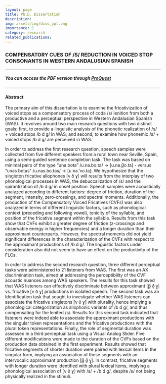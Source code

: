 ```yaml
---
layout: page
title: Ph.D. Dissertation
description:
img: assets/img/diss_ppt.png
importance: 1
category: research
related_publications: 
---
```


### **COMPENSATORY CUES OF /S/ REDUCTION IN VOICED STOP CONSONANTS IN WESTERN ANDALUSIAN SPANISH**

---
##### You can access the PDF version through [ProQuest](https://www.proquest.com/docview/3207606346/4123D4CE98524A6DPQ/1?accountid=452&sourcetype=Dissertations%20&%20Theses)

---

#### Abstract
The primary aim of this dissertation is to examine the fricativization of voiced stops as a compensatory process of coda /s/ lenition from both a productive and a perceptual perspective in Western Andalusian Spanish (WAS). It revolves around two main research questions with two distinct goals: first, to provide a linguistic analysis of the phonetic realization of /s/ + voiced stops /b d g/ in WAS; and second, to examine how phonemic /s/ + voiced stops /b d g/ are perceived in WAS.


In order to address the first research question, speech samples were collected from five different speakers from a rural town near Seville, Spain, using a semi-guided sentence completion task. The task was based on minimal pairs of the type “una bota” /u.na.bo.ta/ → [u.na.β̞o.ta] - versus “unas botas” /u.nas.bo.tas/ → [u.na.’vo.ta]. We hypothesize that the singleton fricative allophones [v ð ɣ] will results from the interplay of two phonological processes in WAS, the debuccalization of /s/ and the spirantization of /b d g/ in onset position. Speech samples were acoustically analyzed according to different factors: degree of friction, duration of the segment, intensity, zero-crossings, and spectral moments. Additionally, the production of the Compensatory Voiced Fricatives (CVFs) was also analyzed in terms of different linguistic factors, such as phonological context (preceding and following vowel), tonicity of the syllable, and position of the fricative segment within the syllable. Results from this task show that CVFs exhibit a greater degree of friction (z-crossings and observable energy in higher frequencies) and a longer duration than their approximant counterparts. However, the spectral moments did not yield significant differences in the characterization of the CVFs with respect to the approximant productions of /b d g/. The linguistic factors under consideration also did not seem to have an effect on the productivity of the FLCs.


In order to address the second research question, three different perceptual tasks were administered to 21 listeners from WAS. The first was an AX discrimination task, aimed at addressing the perceptibility of the CVF acoustic nuances among WAS speakers. The results for this task showed that WAS listeners can effectively discriminate between approximant [β̞ ð̞ ɣ̞] vs. fricative [v ð ɣ] productions in isolated speech. The second task was an Identification task that sought to investigate whether WAS listeners can associate the fricative singletons [v ð ɣ] with plurality, hence implying a phonological categorization as allophonic variants of /b d g/, and thus compensating for the lenited /s/. Results for this second task indicated that listeners were indeed able to associate the approximant productions with the singular token representations and the fricative productions with the plural token representations. Finally, the role of segmental duration was assessed in a third perceptual task using a Visual Analog Slider. Five different modifications were made to the duration of the CVFs based on the production data obtained in the first experiment. Results showed that fricative segments of shorter duration were paired with lexical items in the singular form, implying an association of these segments with an intervocalic approximant production [β̞ ð̞ ɣ̞]. In contrast, fricative segments with longer duration were identified with plural lexical items, implying a phonological association of [v ð ɣ] with /s/ + /b d g/, despite /s/ not being physically realized in the stimuli. 
